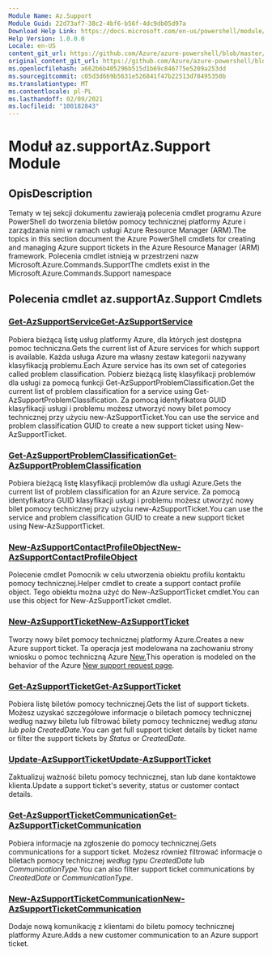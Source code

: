 ```yaml
---
Module Name: Az.Support
Module Guid: 22d73af7-38c2-4bf6-b56f-4dc9db05d97a
Download Help Link: https://docs.microsoft.com/en-us/powershell/module/az.support
Help Version: 1.0.0.0
Locale: en-US
content_git_url: https://github.com/Azure/azure-powershell/blob/master/src/Support/Support/help/Az.Support.md
original_content_git_url: https://github.com/Azure/azure-powershell/blob/master/src/Support/Support/help/Az.Support.md
ms.openlocfilehash: a662b6b405296b515d1b69c846775e5209a253dd
ms.sourcegitcommit: c05d3d669b5631e526841f47b22513d78495350b
ms.translationtype: MT
ms.contentlocale: pl-PL
ms.lasthandoff: 02/09/2021
ms.locfileid: "100182843"
---
```

# <span data-ttu-id="52674-101">Moduł az.support</span><span class="sxs-lookup"><span data-stu-id="52674-101">Az.Support Module</span></span>
## <span data-ttu-id="52674-102">Opis</span><span class="sxs-lookup"><span data-stu-id="52674-102">Description</span></span>
<span data-ttu-id="52674-103">Tematy w tej sekcji dokumentu zawierają polecenia cmdlet programu Azure PowerShell do tworzenia biletów pomocy technicznej platformy Azure i zarządzania nimi w ramach usługi Azure Resource Manager (ARM).</span><span class="sxs-lookup"><span data-stu-id="52674-103">The topics in this section document the Azure PowerShell cmdlets for creating and managing Azure support tickets in the Azure Resource Manager (ARM) framework.</span></span> <span data-ttu-id="52674-104">Polecenia cmdlet istnieją w przestrzeni nazw Microsoft.Azure.Commands.Support</span><span class="sxs-lookup"><span data-stu-id="52674-104">The cmdlets exist in the Microsoft.Azure.Commands.Support namespace</span></span>

## <span data-ttu-id="52674-105">Polecenia cmdlet az.support</span><span class="sxs-lookup"><span data-stu-id="52674-105">Az.Support Cmdlets</span></span>
### [<span data-ttu-id="52674-106">Get-AzSupportService</span><span class="sxs-lookup"><span data-stu-id="52674-106">Get-AzSupportService</span></span>](Get-AzSupportService.md)
<span data-ttu-id="52674-107">Pobiera bieżącą listę usług platformy Azure, dla których jest dostępna pomoc techniczna.</span><span class="sxs-lookup"><span data-stu-id="52674-107">Gets the current list of Azure services for which support is available.</span></span> <span data-ttu-id="52674-108">Każda usługa Azure ma własny zestaw kategorii nazywany klasyfikacją problemu.</span><span class="sxs-lookup"><span data-stu-id="52674-108">Each Azure service has its own set of categories called problem classification.</span></span> <span data-ttu-id="52674-109">Pobierz bieżącą listę klasyfikacji problemów dla usługi za pomocą funkcji Get-AzSupportProblemClassification.</span><span class="sxs-lookup"><span data-stu-id="52674-109">Get the current list of problem classification for a service using Get-AzSupportProblemClassification.</span></span> <span data-ttu-id="52674-110">Za pomocą identyfikatora GUID klasyfikacji usługi i problemu możesz utworzyć nowy bilet pomocy technicznej przy użyciu new-AzSupportTicket.</span><span class="sxs-lookup"><span data-stu-id="52674-110">You can use the service and problem classification GUID to create a new support ticket using New-AzSupportTicket.</span></span>

### [<span data-ttu-id="52674-111">Get-AzSupportProblemClassification</span><span class="sxs-lookup"><span data-stu-id="52674-111">Get-AzSupportProblemClassification</span></span>](Get-AzSupportProblemClassification.md)
<span data-ttu-id="52674-112">Pobiera bieżącą listę klasyfikacji problemów dla usługi Azure.</span><span class="sxs-lookup"><span data-stu-id="52674-112">Gets the current list of problem classification for an Azure service.</span></span> <span data-ttu-id="52674-113">Za pomocą identyfikatora GUID klasyfikacji usługi i problemu możesz utworzyć nowy bilet pomocy technicznej przy użyciu new-AzSupportTicket.</span><span class="sxs-lookup"><span data-stu-id="52674-113">You can use the service and problem classification GUID to create a new support ticket using New-AzSupportTicket.</span></span> 

### [<span data-ttu-id="52674-114">New-AzSupportContactProfileObject</span><span class="sxs-lookup"><span data-stu-id="52674-114">New-AzSupportContactProfileObject</span></span>](New-AzSupportContactProfileObject.md)
<span data-ttu-id="52674-115">Polecenie cmdlet Pomocnik w celu utworzenia obiektu profilu kontaktu pomocy technicznej.</span><span class="sxs-lookup"><span data-stu-id="52674-115">Helper cmdlet to create a support contact profile object.</span></span> <span data-ttu-id="52674-116">Tego obiektu można użyć do New-AzSupportTicket cmdlet.</span><span class="sxs-lookup"><span data-stu-id="52674-116">You can use this object for New-AzSupportTicket cmdlet.</span></span>

### [<span data-ttu-id="52674-117">New-AzSupportTicket</span><span class="sxs-lookup"><span data-stu-id="52674-117">New-AzSupportTicket</span></span>](New-AzSupportTicket.md)
<span data-ttu-id="52674-118">Tworzy nowy bilet pomocy technicznej platformy Azure.</span><span class="sxs-lookup"><span data-stu-id="52674-118">Creates a new Azure support ticket.</span></span> <span data-ttu-id="52674-119">Ta operacja jest modelowana na zachowaniu strony wniosku o pomoc techniczną Azure [New.](https://portal.azure.com/#blade/Microsoft_Azure_Support/HelpAndSupportBlade/overview)</span><span class="sxs-lookup"><span data-stu-id="52674-119">This operation is modeled on the behavior of the Azure [New support request page](https://portal.azure.com/#blade/Microsoft_Azure_Support/HelpAndSupportBlade/overview).</span></span>

### [<span data-ttu-id="52674-120">Get-AzSupportTicket</span><span class="sxs-lookup"><span data-stu-id="52674-120">Get-AzSupportTicket</span></span>](Get-AzSupportTicket.md)
<span data-ttu-id="52674-121">Pobiera listę biletów pomocy technicznej.</span><span class="sxs-lookup"><span data-stu-id="52674-121">Gets the list of support tickets.</span></span> <span data-ttu-id="52674-122">Możesz uzyskać szczegółowe informacje o biletach pomocy technicznej według nazwy biletu lub filtrować bilety pomocy technicznej według *stanu* *lub pola CreatedDate.*</span><span class="sxs-lookup"><span data-stu-id="52674-122">You can get full support ticket details by ticket name or filter the support tickets by *Status* or *CreatedDate*.</span></span>

### [<span data-ttu-id="52674-123">Update-AzSupportTicket</span><span class="sxs-lookup"><span data-stu-id="52674-123">Update-AzSupportTicket</span></span>](Update-AzSupportTicket.md)
<span data-ttu-id="52674-124">Zaktualizuj ważność biletu pomocy technicznej, stan lub dane kontaktowe klienta.</span><span class="sxs-lookup"><span data-stu-id="52674-124">Update a support ticket's severity, status or customer contact details.</span></span>

### [<span data-ttu-id="52674-125">Get-AzSupportTicketCommunication</span><span class="sxs-lookup"><span data-stu-id="52674-125">Get-AzSupportTicketCommunication</span></span>](Get-AzSupportTicketCommunication.md)
<span data-ttu-id="52674-126">Pobiera informacje na zgłoszenie do pomocy technicznej.</span><span class="sxs-lookup"><span data-stu-id="52674-126">Gets communications for a support ticket.</span></span> <span data-ttu-id="52674-127">Możesz również filtrować informacje o biletach pomocy technicznej *według typu CreatedDate* lub *CommunicationType.*</span><span class="sxs-lookup"><span data-stu-id="52674-127">You can also filter support ticket communications by *CreatedDate* or *CommunicationType*.</span></span> 

### [<span data-ttu-id="52674-128">New-AzSupportTicketCommunication</span><span class="sxs-lookup"><span data-stu-id="52674-128">New-AzSupportTicketCommunication</span></span>](New-AzSupportTicketCommunication.md)
<span data-ttu-id="52674-129">Dodaje nową komunikację z klientami do biletu pomocy technicznej platformy Azure.</span><span class="sxs-lookup"><span data-stu-id="52674-129">Adds a new customer communication to an Azure support ticket.</span></span> 



